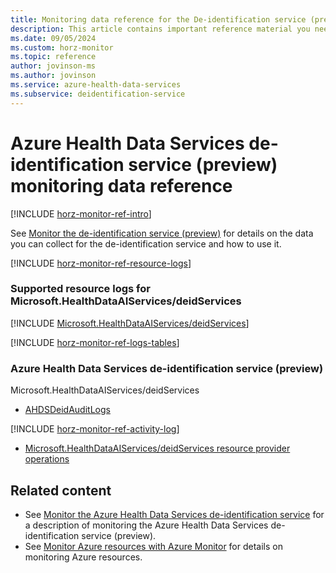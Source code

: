 ```yaml
---
title: Monitoring data reference for the De-identification service (preview) in Azure Health Data Services
description: This article contains important reference material you need when you monitor the De-identification service (preview) in Azure Health Data Services.
ms.date: 09/05/2024
ms.custom: horz-monitor
ms.topic: reference
author: jovinson-ms
ms.author: jovinson
ms.service: azure-health-data-services
ms.subservice: deidentification-service
---
```


# Azure Health Data Services de-identification service (preview) monitoring data reference
[!INCLUDE [horz-monitor-ref-intro](~/reusable-content/ce-skilling/azure/includes/azure-monitor/horizontals/horz-monitor-ref-intro.md)]

See [Monitor the de-identification service (preview)](monitor-deidentification-service.md) for details on the data you can collect for the de-identification service and how to use it.

[!INCLUDE [horz-monitor-ref-resource-logs](~/reusable-content/ce-skilling/azure/includes/azure-monitor/horizontals/horz-monitor-ref-resource-logs.md)]

### Supported resource logs for Microsoft.HealthDataAIServices/deidServices
[!INCLUDE [Microsoft.HealthDataAIServices/deidServices](~/reusable-content/ce-skilling/azure/includes/azure-monitor/reference/logs/microsoft-healthdataaiservices-deidservices-logs-include.md)]

[!INCLUDE [horz-monitor-ref-logs-tables](~/reusable-content/ce-skilling/azure/includes/azure-monitor/horizontals/horz-monitor-ref-logs-tables.md)]

### Azure Health Data Services de-identification service (preview)
Microsoft.HealthDataAIServices/deidServices
- [AHDSDeidAuditLogs](/azure/azure-monitor/reference/tables/ahdsdeidauditlogs#columns)

[!INCLUDE [horz-monitor-ref-activity-log](~/reusable-content/ce-skilling/azure/includes/azure-monitor/horizontals/horz-monitor-ref-activity-log.md)]
- [Microsoft.HealthDataAIServices/deidServices resource provider operations](/azure/role-based-access-control/resource-provider-operations#microsofthealthdataaiservices)

## Related content

- See [Monitor the Azure Health Data Services de-identification service](monitor-deidentification-service.md) for a description of monitoring the Azure Health Data Services de-identification service (preview).
- See [Monitor Azure resources with Azure Monitor](/azure/azure-monitor/essentials/monitor-azure-resource) for details on monitoring Azure resources.